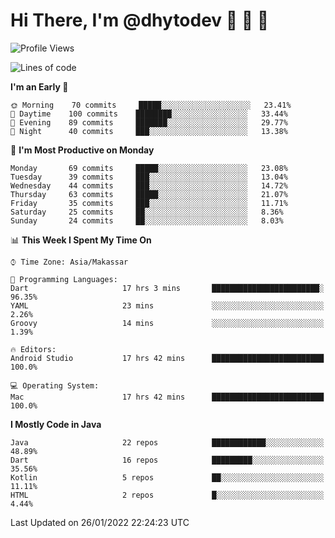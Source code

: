 # Hi There, I'm @dhytodev 👋 👋 👋

<!--
**DhytoDev/dhytodev** is a ✨ _special_ ✨ repository because its `README.md` (this file) appears on your GitHub profile.

Here are some ideas to get you started:

- 🔭 I’m currently working on ...
- 🌱 I’m currently learning ...
- 👯 I’m looking to collaborate on ...
- 🤔 I’m looking for help with ...
- 💬 Ask me about ...
- 📫 How to reach me: ...
- 😄 Pronouns: ...
- ⚡ Fun fact: ...
-->

<!--START_SECTION:waka-->
![Profile Views](http://img.shields.io/badge/Profile%20Views-0-blue)

![Lines of code](https://img.shields.io/badge/From%20Hello%20World%20I%27ve%20Written-138%20Thousand%20lines%20of%20code-blue)

**I'm an Early 🐤** 

```text
🌞 Morning    70 commits     █████░░░░░░░░░░░░░░░░░░░░   23.41% 
🌆 Daytime    100 commits    ████████░░░░░░░░░░░░░░░░░   33.44% 
🌃 Evening    89 commits     ███████░░░░░░░░░░░░░░░░░░   29.77% 
🌙 Night      40 commits     ███░░░░░░░░░░░░░░░░░░░░░░   13.38%

```
📅 **I'm Most Productive on Monday** 

```text
Monday       69 commits     █████░░░░░░░░░░░░░░░░░░░░   23.08% 
Tuesday      39 commits     ███░░░░░░░░░░░░░░░░░░░░░░   13.04% 
Wednesday    44 commits     ███░░░░░░░░░░░░░░░░░░░░░░   14.72% 
Thursday     63 commits     █████░░░░░░░░░░░░░░░░░░░░   21.07% 
Friday       35 commits     ███░░░░░░░░░░░░░░░░░░░░░░   11.71% 
Saturday     25 commits     ██░░░░░░░░░░░░░░░░░░░░░░░   8.36% 
Sunday       24 commits     ██░░░░░░░░░░░░░░░░░░░░░░░   8.03%

```


📊 **This Week I Spent My Time On** 

```text
⌚︎ Time Zone: Asia/Makassar

💬 Programming Languages: 
Dart                     17 hrs 3 mins       ████████████████████████░   96.35% 
YAML                     23 mins             ░░░░░░░░░░░░░░░░░░░░░░░░░   2.26% 
Groovy                   14 mins             ░░░░░░░░░░░░░░░░░░░░░░░░░   1.39%

🔥 Editors: 
Android Studio           17 hrs 42 mins      █████████████████████████   100.0%

💻 Operating System: 
Mac                      17 hrs 42 mins      █████████████████████████   100.0%

```

**I Mostly Code in Java** 

```text
Java                     22 repos            ████████████░░░░░░░░░░░░░   48.89% 
Dart                     16 repos            █████████░░░░░░░░░░░░░░░░   35.56% 
Kotlin                   5 repos             ██░░░░░░░░░░░░░░░░░░░░░░░   11.11% 
HTML                     2 repos             █░░░░░░░░░░░░░░░░░░░░░░░░   4.44%

```



 Last Updated on 26/01/2022 22:24:23 UTC
<!--END_SECTION:waka-->
